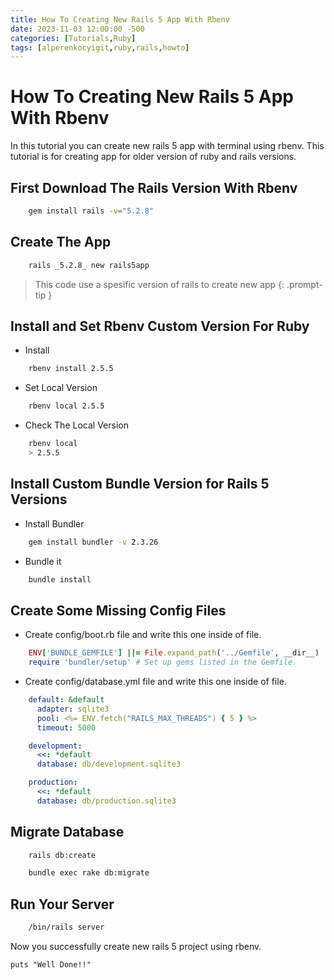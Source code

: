 ```yaml
---
title: How To Creating New Rails 5 App With Rbenv
date: 2023-11-03 12:00:00 -500
categories: [Tutorials,Ruby]
tags: [alperenkocyigit,ruby,rails,howto]
---
```


# How To Creating New Rails 5 App With Rbenv
In this tutorial you can create new rails 5 app with terminal using rbenv.
This tutorial is for creating app for older version of ruby and rails versions.

## First Download The Rails Version With Rbenv

```bash
    gem install rails -v="5.2.8" 
```

## Create The App

```bash
    rails _5.2.8_ new rails5app
```

> This code use a spesific version of rails to create new app
{: .prompt-tip }

## Install and Set Rbenv Custom Version For Ruby
* Install
```bash
    rbenv install 2.5.5 
```

* Set Local Version
```bash
    rbenv local 2.5.5 
```

* Check The Local Version
```bash
    rbenv local
    > 2.5.5
```

## Install Custom Bundle Version for Rails 5 Versions
* Install Bundler
```bash
    gem install bundler -v 2.3.26
```
* Bundle it
```bash
    bundle install
```

## Create Some Missing Config Files
* Create config/boot.rb file and write this one inside of file.
```ruby
    ENV['BUNDLE_GEMFILE'] ||= File.expand_path('../Gemfile', __dir__)
    require 'bundler/setup' # Set up gems listed in the Gemfile.
```

* Create config/database.yml file and write this one inside of file.
```yml
    default: &default
      adapter: sqlite3
      pool: <%= ENV.fetch("RAILS_MAX_THREADS") { 5 } %>
      timeout: 5000

    development:
      <<: *default
      database: db/development.sqlite3

    production:
      <<: *default
      database: db/production.sqlite3
```

## Migrate Database
```bash
    rails db:create
```
```bash
    bundle exec rake db:migrate
```
## Run Your Server
```bash
    /bin/rails server
```

Now you successfully create new rails 5 project using rbenv.
```rails
puts "Well Done!!"
```